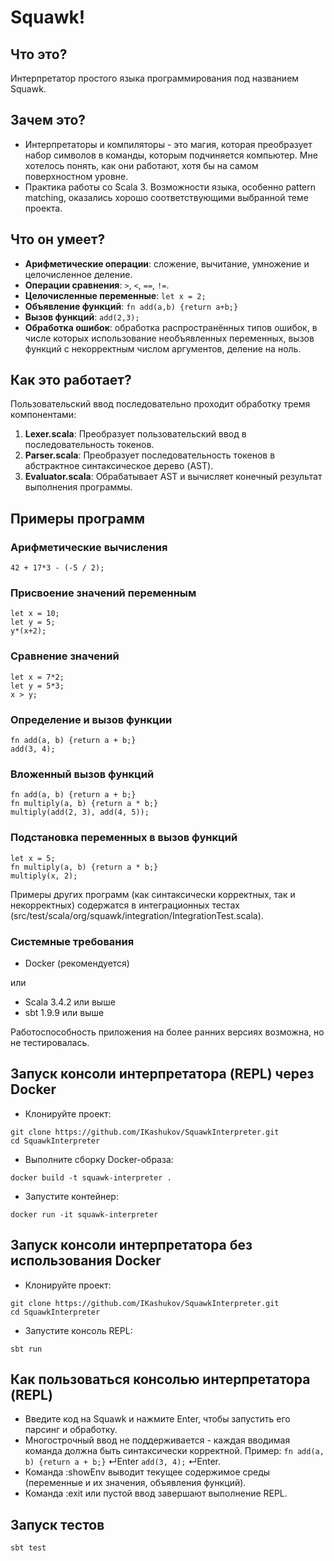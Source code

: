 # Squawk!

## Что это?

Интерпретатор простого языка программирования под названием Squawk.

## Зачем это?

- Интерпретаторы и компиляторы - это магия, которая преобразует набор символов в команды, которым подчиняется компьютер. Мне хотелось понять, как они работают, хотя бы на самом поверхностном уровне.
- Практика работы со Scala 3. Возможности языка, особенно pattern matching, оказались хорошо соответствующими выбранной теме проекта.

## Что он умеет?

- **Арифметические операции**: сложение, вычитание, умножение и целочисленное деление.
- **Операции сравнения**: `>`, `<`, `==`, `!=`.
- **Целочисленные переменные**: `let x = 2;`
- **Объявление функций**: `fn add(a,b) {return a+b;}`
- **Вызов функций**: `add(2,3);`
- **Обработка ошибок**: обработка распространённых типов ошибок, в числе которых использование необъявленных переменных, вызов функций с некорректным числом аргументов, деление на ноль.

## Как это работает?

Пользовательский ввод последовательно проходит обработку тремя компонентами: 
1. **Lexer.scala**: Преобразует пользовательский ввод в последовательность токенов.
2. **Parser.scala**: Преобразует последовательность токенов в абстрактное синтаксическое дерево (AST).
3. **Evaluator.scala**: Обрабатывает AST и вычисляет конечный результат выполнения программы.

## Примеры программ

### Арифметические вычисления

```squawk
42 + 17*3 - (-5 / 2);
```

### Присвоение значений переменным

```squawk
let x = 10;
let y = 5;
y*(x+2);
```

### Сравнение значений
```squawk
let x = 7*2;
let y = 5*3;
x > y;
```

### Определение и вызов функции

```squawk
fn add(a, b) {return a + b;}
add(3, 4);
```

### Вложенный вызов функций

```squawk
fn add(a, b) {return a + b;}
fn multiply(a, b) {return a * b;}
multiply(add(2, 3), add(4, 5));
```

### Подстановка переменных в вызов функций

```squawk
let x = 5;
fn multiply(a, b) {return a * b;}
multiply(x, 2);
```
Примеры других программ (как синтаксически корректных, так и некорректных) содержатся в интеграционных тестах (src/test/scala/org/squawk/integration/IntegrationTest.scala).

### Системные требования
- Docker (рекомендуется)

или

- Scala 3.4.2 или выше
- sbt 1.9.9 или выше

Работоспособность приложения на более ранних версиях возможна, но не тестировалась.

## Запуск консоли интерпретатора (REPL) через Docker

- Клонируйте проект:
```shell
git clone https://github.com/IKashukov/SquawkInterpreter.git
cd SquawkInterpreter
```
- Выполните сборку Docker-образа:
```shell
docker build -t squawk-interpreter .
```
- Запустите контейнер:
```shell
docker run -it squawk-interpreter
```

## Запуск консоли интерпретатора без использования Docker

- Клонируйте проект:
```shell
git clone https://github.com/IKashukov/SquawkInterpreter.git
cd SquawkInterpreter
```
- Запустите консоль REPL:
```shell
sbt run
```

## Как пользоваться консолью интерпретатора (REPL)
- Введите код на Squawk и нажмите Enter, чтобы запустить его парсинг и обработку.
- Многострочный ввод не поддерживается - каждая вводимая команда должна быть синтаксически корректной. Пример: ```fn add(a, b) {return a + b;}``` ↵Enter ```add(3, 4);``` ↵Enter.
- Команда :showEnv выводит текущее содержимое среды (переменные и их значения, объявления функций).
- Команда :exit или пустой ввод завершают выполнение REPL.

## Запуск тестов

```shell
sbt test
```